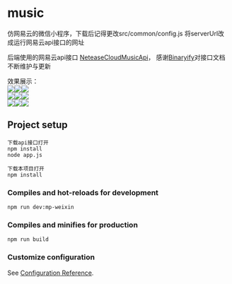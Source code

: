 # music
仿网易云的微信小程序，下载后记得更改src/common/config.js 将serverUrl改成运行网易云api接口的网址

后端使用的网易云api接口
 [NeteaseCloudMusicApi](https://binaryify.github.io/NeteaseCloudMusicApi/#/?id=neteasecloudmusicapi)，
感谢[Binaryify](https://github.com/Binaryify)对接口文档不断维护与更新

效果展示：
<br/>
<img src="http://lcxcw.club/show/1.jpg"><img src="http://lcxcw.club/show/2.jpg"><img src="http://lcxcw.club/show/3.jpg">
<br/>
<img src="http://lcxcw.club/show/4.jpg"><img src="http://lcxcw.club/show/5.jpg"><img src="http://lcxcw.club/show/6.jpg">
<br/>
<img src="http://lcxcw.club/show/7.jpg"><img src="http://lcxcw.club/show/8.jpg"><img src="http://lcxcw.club/show/9.jpg">


## Project setup
```
下载api接口打开
npm install
node app.js

下载本项目打开
npm install
```

### Compiles and hot-reloads for development
```
npm run dev:mp-weixin
```

### Compiles and minifies for production
```
npm run build
```

### Customize configuration
See [Configuration Reference](https://cli.vuejs.org/config/).
